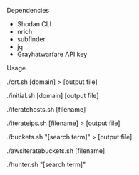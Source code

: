 Dependencies

- Shodan CLI
- nrich
- subfinder
- jq
- Grayhatwarfare API key

Usage

./crt.sh [domain] > [output file]

./initial.sh [domain] [output file]

./iteratehosts.sh [filename]

./iterateips.sh [filename] > [output file]

./buckets.sh "[search term]" > [output file]

./awsiteratebuckets.sh [filename]

./hunter.sh "[search term]"
